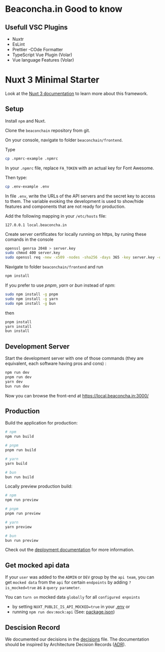 # Beaconcha.in Good to know

## Usefull VSC Plugins

- Nuxtr
- EsLint
- Prettier -COde Formatter
- TypeScript Vue Plugin (Volar)
- Vue language Features (Volar)

# Nuxt 3 Minimal Starter

Look at the [Nuxt 3 documentation](https://nuxt.com/docs/getting-started/introduction) to learn more about this framework.

## Setup

Install `npm` and Nuxt.

Clone the `beaconchain` repository from git.

On your console, navigate to folder `beaconchain/frontend`.

Type

```bash
cp .npmrc-example .npmrc
```

In your `.npmrc` file, replace `FA_TOKEN` with an actual key for Font Awesome.

Then type:

```bash
cp .env-example .env
```

In file `.env`, write the URLs of the API servers and the secret key to access to them.
The variable evoking the development is used to show/hide features and components that are not ready for production.

Add the following mapping in your `/etc/hosts` file:

```
127.0.0.1 local.beaconcha.in
```

Create server certificates for locally running on https, by runing these comands in the console

```bash
openssl genrsa 2048 > server.key
sudo chmod 400 server.key
sudo openssl req -new -x509 -nodes -sha256 -days 365 -key server.key -out server.crt
```

Navigate to folder `beaconchain/frontend` and run

```bash
npm install
```

If you prefer to use _pnpm_, _yarn_ or _bun_ instead of _npm_:

```bash
sudo npm install -g pnpm
sudo npm install -g yarn
sudo npm install -g bun
```

then

```bash
pnpm install
yarn install
bun install
```

## Development Server

Start the development server with one of those commands (they are equivalent, each software having pros and cons) :

```bash
npm run dev
pnpm run dev
yarn dev
bun run dev
```

Now you can browse the front-end at https://local.beaconcha.in:3000/

## Production

Build the application for production:

```bash
# npm
npm run build

# pnpm
pnpm run build

# yarn
yarn build

# bun
bun run build
```

Locally preview production build:

```bash
# npm
npm run preview

# pnpm
pnpm run preview

# yarn
yarn preview

# bun
bun run preview
```

Check out the [deployment documentation](https://nuxt.com/docs/getting-started/deployment) for more information.

## Get mocked api data

If your `user` was added to the `ADMIN` or `DEV` group by the `api team`, you can get
`mocked data` from the `api` for certain `endpoints` by adding `?is_mocked=true` as a 
`query parameter`.

You can `turn on` mocked data `globally` for all `configured enpoints` 
- by setting `NUXT_PUBLIC_IS_API_MOCKED=true`
in your [.env](.env) or
- running `npm run dev:mock:api` (See: [package.json](package.json))

## Descision Record

We documented our decisions in the [decisions](decisions.md) file.
The documentation should be inspired by Architecture Decision Records ([ADR](https://adr.github.io/)).
